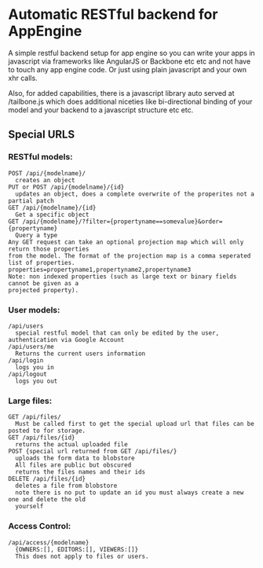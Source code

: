 # Automatic RESTful backend for AppEngine

A simple restful backend setup for app engine so you can write your apps in javascript via
frameworks like AngularJS or Backbone etc etc and not have to touch any app engine code. Or just
using plain javascript and your own xhr calls.

Also, for added capabilities, there is a javascript library auto served at /tailbone.js which does
additional niceties like bi-directional binding of your model and your backend to a javascript
structure etc etc.

## Special URLS

### RESTful models:

    POST /api/{modelname}/
      creates an object
    PUT or POST /api/{modelname}/{id}
      updates an object, does a complete overwrite of the properites not a partial patch
    GET /api/{modelname}/{id}
      Get a specific object
    GET /api/{modelname}/?filter={propertyname==somevalue}&order={propertyname}
      Query a type
    Any GET request can take an optional projection map which will only return those properties
    from the model. The format of the projection map is a comma seperated list of properties.
    properties=propertyname1,propertyname2,propertyname3
    Note: non indexed properties (such as large text or binary fields cannot be given as a
    projected property).


### User models:

    /api/users
      special restful model that can only be edited by the user, authentication via Google Account
    /api/users/me
      Returns the current users information
    /api/login
      logs you in
    /api/logout
      logs you out

### Large files:

    GET /api/files/
      Must be called first to get the special upload url that files can be posted to for storage.
    GET /api/files/{id}
      returns the actual uploaded file
    POST {special url returned from GET /api/files/}
      uploads the form data to blobstore
      All files are public but obscured
      returns the files names and their ids
    DELETE /api/files/{id}
      deletes a file from blobstore
      note there is no put to update an id you must always create a new one and delete the old
      yourself

### Access Control:

    /api/access/{modelname}
      {OWNERS:[], EDITORS:[], VIEWERS:[]}
      This does not apply to files or users.

